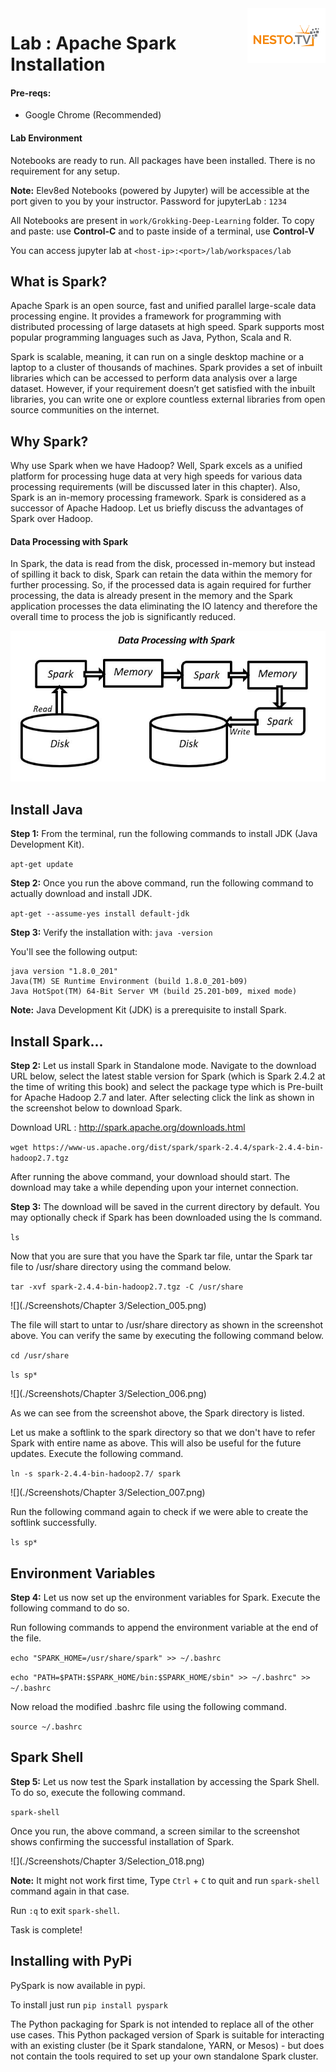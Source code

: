 <img align="right" src="../logo-small.png">

# Lab : Apache Spark Installation

#### Pre-reqs:
- Google Chrome (Recommended)

#### Lab Environment
Notebooks are ready to run. All packages have been installed. There is no requirement for any setup.

**Note:** Elev8ed Notebooks (powered by Jupyter) will be accessible at the port given to you by your instructor. Password for jupyterLab : `1234`

All Notebooks are present in `work/Grokking-Deep-Learning` folder. To copy and paste: use **Control-C** and to paste inside of a terminal, use **Control-V**

You can access jupyter lab at `<host-ip>:<port>/lab/workspaces/lab`

## What is Spark?

Apache Spark is an open source, fast and unified parallel large-scale data processing engine. It provides a framework for programming with distributed processing of large datasets at high speed. Spark supports most popular programming languages such as Java, Python, Scala and R. 

Spark is scalable, meaning, it can run on a single desktop machine or a laptop to a cluster of thousands of machines. Spark provides a set of inbuilt libraries which can be accessed to perform data analysis over a large dataset. However, if your requirement doesn’t get satisfied with the inbuilt libraries, you can write one or explore countless external libraries from open source communities on the internet.

## Why Spark?

Why use Spark when we have Hadoop? Well, Spark excels as a unified platform for processing huge data at very high speeds for various data processing requirements (will be discussed later in this chapter). Also, Spark is an in-memory processing framework. Spark is considered as a successor of Apache Hadoop. Let us briefly discuss the advantages of Spark over Hadoop.


#### Data Processing with Spark

In Spark, the data is read from the disk, processed in-memory but instead of spilling it back to disk, Spark can retain the data within the memory for further processing. So, if the processed data is again required for further processing, the data is already present in the memory and the Spark application processes the data eliminating the IO latency and therefore the overall time to process the job is significantly reduced. 

![](./Screenshots/spark.JPG)

## Install Java


**Step 1:** From the terminal, run the following commands to install JDK (Java Development Kit).

`apt-get update` 

**Step 2:** Once you run the above command, run the following command to actually download and install JDK.

`apt-get --assume-yes install default-jdk` 


**Step 3:** Verify the installation with: `java -version` 

You'll see the following output:

```
java version "1.8.0_201"
Java(TM) SE Runtime Environment (build 1.8.0_201-b09)
Java HotSpot(TM) 64-Bit Server VM (build 25.201-b09, mixed mode)
```

**Note:** Java Development Kit (JDK) is a prerequisite to install Spark.

## Install Spark...


**Step 2:** Let us install Spark in Standalone mode. Navigate to the download URL below, select the latest stable version for Spark (which is Spark 2.4.2 at the time of writing this book) and select the package type which is Pre-built for Apache Hadoop 2.7 and later. After selecting click the link as shown in the screenshot below to download Spark.

Download URL : http://spark.apache.org/downloads.html

`wget https://www-us.apache.org/dist/spark/spark-2.4.4/spark-2.4.4-bin-hadoop2.7.tgz`

After running the above command, your download should start. The download may take a while depending upon your internet connection.

**Step 3:** The download will be saved in the current directory by default. You may optionally check if Spark has been downloaded using the ls command.

`ls`


 

Now that you are sure that you have the Spark tar file, untar the Spark tar file to /usr/share directory using the command below.

`tar -xvf spark-2.4.4-bin-hadoop2.7.tgz -C /usr/share` 
 
![](./Screenshots/Chapter 3/Selection_005.png)

The file will start to untar to /usr/share directory as shown in the screenshot above. You can verify the same by executing the following command below.

`cd /usr/share`

`ls sp*`

![](./Screenshots/Chapter 3/Selection_006.png)

As we can see from the screenshot above, the Spark directory is listed.


Let us make a softlink to the spark directory so that we don't have to refer Spark with entire name as above. This will also be useful for the future updates. Execute the following command.

`ln -s spark-2.4.4-bin-hadoop2.7/ spark`

![](./Screenshots/Chapter 3/Selection_007.png)

Run the following command again to check if we were able to create the softlink successfully.

`ls sp*`
 
 ## Environment Variables

**Step 4:** Let us now set up the environment variables for Spark. Execute the following command to do so.

Run following commands to append the environment variable at the end of the file.

`echo "SPARK_HOME=/usr/share/spark" >> ~/.bashrc`

`echo "PATH=$PATH:$SPARK_HOME/bin:$SPARK_HOME/sbin" >> ~/.bashrc" >> ~/.bashrc`


Now reload the modified .bashrc file using the following command.

`source ~/.bashrc`

## Spark Shell



**Step 5:** Let us now test the Spark installation by accessing the Spark Shell. To do so, execute the following command.

`spark-shell`

Once you run, the above command, a screen similar to the screenshot shows confirming the successful installation of Spark.
 
![](./Screenshots/Chapter 3/Selection_018.png)

**Note:** It might not work first time, Type `Ctrl` + `C` to quit and run `spark-shell` command again in that case.

Run `:q` to exit `spark-shell`.

Task is complete!

## Installing with PyPi

PySpark is now available in pypi. 

To install just run `pip install pyspark` 


The Python packaging for Spark is not intended to replace all of the other use cases. This Python packaged version of Spark is suitable for interacting with an existing cluster (be it Spark standalone, YARN, or Mesos) - but does not contain the tools required to set up your own standalone Spark cluster.